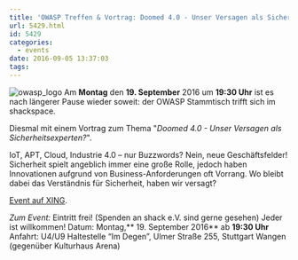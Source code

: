 ```yaml
---
title: 'OWASP Treffen & Vortrag: Doomed 4.0 - Unser Versagen als Sicherheitsexperten?'
url: 5429.html
id: 5429
categories:
  - events
date: 2016-09-05 13:37:03
tags:
---
```


![owasp_logo](https://blog.shackspace.de/wp-content/uploads/2014/04/owasp_logo-150x150.png) Am **Montag** den **19\. September** 2016 um **19:30 Uhr** ist es nach längerer Pause wieder soweit: der OWASP Stammtisch trifft sich im shackspace.

Diesmal mit einem Vortrag zum Thema "_Doomed 4.0 - Unser Versagen als Sicherheitsexperten?_".

IoT, APT, Cloud, Industrie 4.0 – nur Buzzwords? Nein, neue Geschäftsfelder! Sicherheit spielt angeblich immer eine große Rolle, jedoch haben Innovationen aufgrund von Business-Anforderungen oft Vorrang. Wo bleibt dabei das Verständnis für Sicherheit, haben wir versagt?

[Event auf XING](https://www.xing.com/events/owasp-stammtisch-stuttgart-vortrag-1713207).

_Zum Event:_
Eintritt frei! (Spenden an shack e.V. sind gerne gesehen) Jeder ist willkommen!
Datum: Montag,** 19\. September 2016** ab **19:30 Uhr**
Anfahrt: U4/U9 Haltestelle “Im Degen”, Ulmer Straße 255, Stuttgart Wangen (gegenüber Kulturhaus Arena)